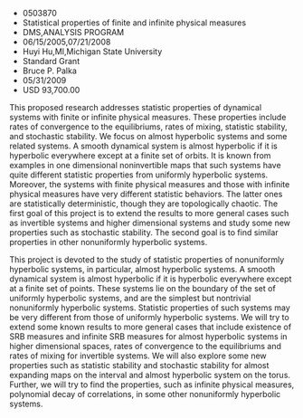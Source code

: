 
* 0503870
* Statistical properties of finite and infinite physical measures
* DMS,ANALYSIS PROGRAM
* 06/15/2005,07/21/2008
* Huyi Hu,MI,Michigan State University
* Standard Grant
* Bruce P. Palka
* 05/31/2009
* USD 93,700.00

This proposed research addresses statistic properties of dynamical systems with
finite or infinite physical measures. These properties include rates of
convergence to the equilibriums, rates of mixing, statistic stability, and
stochastic stability. We focus on almost hyperbolic systems and some related
systems. A smooth dynamical system is almost hyperbolic if it is hyperbolic
everywhere except at a finite set of orbits. It is known from examples in one
dimensional noninvertible maps that such systems have quite different statistic
properties from uniformly hyperbolic systems. Moreover, the systems with finite
physical measures and those with infinite physical measures have very different
statistic behaviors. The latter ones are statistically deterministic, though
they are topologically chaotic. The first goal of this project is to extend the
results to more general cases such as invertible systems and higher dimensional
systems and study some new properties such as stochastic stability. The second
goal is to find similar properties in other nonuniformly hyperbolic systems.

This project is devoted to the study of statistic properties of nonuniformly
hyperbolic systems, in particular, almost hyperbolic systems. A smooth dynamical
system is almost hyperbolic if it is hyperbolic everywhere except at a finite
set of points. These systems lie on the boundary of the set of uniformly
hyperbolic systems, and are the simplest but nontrivial nonuniformly hyperbolic
systems. Statistic properties of such systems may be very different from those
of uniformly hyperbolic systems. We will try to extend some known results to
more general cases that include existence of SRB measures and infinite SRB
measures for almost hyperbolic systems in higher dimensional spaces, rates of
convergence to the equilibriums and rates of mixing for invertible systems. We
will also explore some new properties such as statistic stability and stochastic
stability for almost expanding maps on the interval and almost hyperbolic system
on the torus. Further, we will try to find the properties, such as infinite
physical measures, polynomial decay of correlations, in some other nonuniformly
hyperbolic systems.
